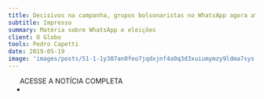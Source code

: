 ```yaml
---
title: Decisivos na campanha, grupos bolsonaristas no WhatsApp agora atuam para desfazer crises
subtitle: Impresso
summary: Matéria sobre WhatsApp e eleições
client: O Globo
tools: Pedro Capetti
date: 2019-05-19
image: 'images/posts/51-1-1y307an0feo7jqdxjnf4a0q3d3xuiumymzy9ldma7sys.png'
---
```




<div class="post__share"><ul class="share__list list-reset">ACESSE A NOTÍCIA COMPLETA<li class="share__item" style="margin-left: 10px"><a class="share__link share__facebook" style="background: #fa5657" href="https://oglobo.globo.com/brasil/decisivos-na-campanha-grupos-bolsonaristas-no-whatsapp-agora-atuam-para-desfazer-crises-23676755" title="Link" rel="nofollow"><i class="fa-solid fa-link"></i></a></li></ul></div>
<!-- <div class="gallery-box"><div class="gallery"><img src="/clipping/images/example-1.jpg" loading="lazy" alt="Project"><img src="/clipping/images/example-2.jpg" loading="lazy" alt="Project"></div><em>Gallery / <a href="https://www.freepik.com/" target="_blank">Freepic</a></em></div> -->